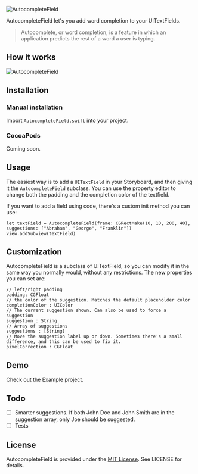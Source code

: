 ![AutocompleteField](https://dl.dropboxusercontent.com/u/958499/autocomplete.png?dl=0)

AutocompleteField let's you add word completion to your UITextFields. 

> Autocomplete, or word completion, is a feature in which an application predicts the rest of a word a user is typing.

## How it works

![AutocompleteField](https://dl.dropboxusercontent.com/u/958499/preview.gif?dl=0)

## Installation

### Manual installation

Import `AutocompleteField.swift` into your project.

### CocoaPods

Coming soon.

## Usage

The easiest way is to add a `UITextField` in your Storyboard, and then giving it the `AutocompleteField` subclass. You can use the property editor to change both the padding and the completion color of the textfield.

If you want to add a field using code, there's a custom init method you can use:

```
let textField = AutocompleteField(frame: CGRectMake(10, 10, 200, 40), suggestions: ["Abraham", "George", "Franklin"])
view.addSubview(textField)
```

## Customization

AutocompleteField is a subclass of UITextField, so you can modify it in the same way you normally would, without any restrictions. The new properties you can set are:

```
// left/right padding
padding: CGFloat 
// the color of the suggestion. Matches the default placeholder color
completionColor : UIColor 
// The current suggestion shown. Can also be used to force a suggestion
suggestion : String
// Array of suggestions
suggestions : [String]
// Move the suggestion label up or down. Sometimes there's a small difference, and this can be used to fix it.
pixelCorrection : CGFloat
```

## Demo

Check out the Example project.

## Todo
- [ ] Smarter suggestions. If both John Doe and John Smith are in the suggestion array, only Joe should be suggested.
- [ ] Tests

## License
AutocompleteField is provided under the [MIT License](http://http//opensource.org/licenses/mit-license.php). See LICENSE for details.